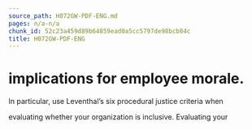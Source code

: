 ```yaml
---
source_path: H072GW-PDF-ENG.md
pages: n/a-n/a
chunk_id: 52c23a459d89b64859ead0a5cc5797de98bcb04c
title: H072GW-PDF-ENG
---
```

# implications for employee morale.

In particular, use Leventhal’s six procedural justice criteria when

evaluating whether your organization is inclusive. Evaluating your
